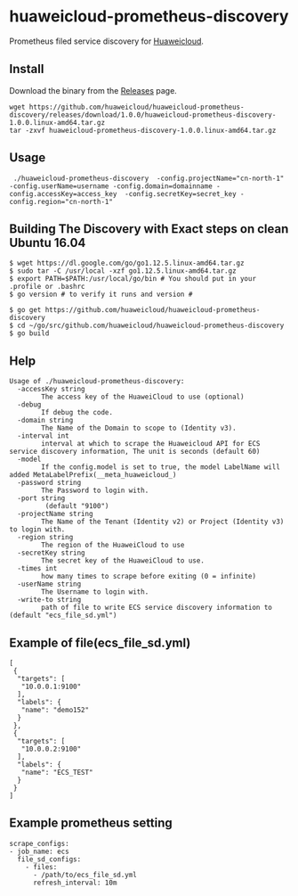 # huaweicloud-prometheus-discovery

Prometheus filed service discovery for [Huaweicloud](https://www.huaweicloud.com/).

## Install

Download the binary from the [Releases](https://github.com/huaweicloud/huaweicloud-prometheus-discovery/releases) page.

```
wget https://github.com/huaweicloud/huaweicloud-prometheus-discovery/releases/download/1.0.0/huaweicloud-prometheus-discovery-1.0.0.linux-amd64.tar.gz
tar -zxvf huaweicloud-prometheus-discovery-1.0.0.linux-amd64.tar.gz
```

## Usage
```
 ./huaweicloud-prometheus-discovery  -config.projectName="cn-north-1" -config.userName=username -config.domain=domainname -config.accessKey=access_key  -config.secretKey=secret_key -config.region="cn-north-1"
```

## Building The Discovery with Exact steps on clean Ubuntu 16.04
```
$ wget https://dl.google.com/go/go1.12.5.linux-amd64.tar.gz
$ sudo tar -C /usr/local -xzf go1.12.5.linux-amd64.tar.gz
$ export PATH=$PATH:/usr/local/go/bin # You should put in your .profile or .bashrc
$ go version # to verify it runs and version #

$ go get https://github.com/huaweicloud/huaweicloud-prometheus-discovery
$ cd ~/go/src/github.com/huaweicloud/huaweicloud-prometheus-discovery
$ go build
```

## Help
```
Usage of ./huaweicloud-prometheus-discovery:
  -accessKey string
        The access key of the HuaweiCloud to use (optional)
  -debug
        If debug the code.
  -domain string
        The Name of the Domain to scope to (Identity v3).
  -interval int
        interval at which to scrape the Huaweicloud API for ECS service discovery information, The unit is seconds (default 60)
  -model
        If the config.model is set to true, the model LabelName will added MetaLabelPrefix(__meta_huaweicloud_)
  -password string
        The Password to login with.
  -port string
         (default "9100")
  -projectName string
        The Name of the Tenant (Identity v2) or Project (Identity v3) to login with.
  -region string
        The region of the HuaweiCloud to use
  -secretKey string
        The secret key of the HuaweiCloud to use.
  -times int
        how many times to scrape before exiting (0 = infinite)
  -userName string
        The Username to login with.
  -write-to string
        path of file to write ECS service discovery information to (default "ecs_file_sd.yml")
```

## Example of file(ecs_file_sd.yml)

```
[
 {
  "targets": [
   "10.0.0.1:9100"
  ],
  "labels": {
   "name": "demo152"
  }
 },
 {
  "targets": [
   "10.0.0.2:9100"
  ],
  "labels": {
   "name": "ECS_TEST"
  }
 }
]

```

## Example prometheus setting

```
scrape_configs:
- job_name: ecs
  file_sd_configs:
    - files:
      - /path/to/ecs_file_sd.yml
      refresh_interval: 10m
```
